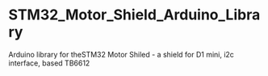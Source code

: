 # STM32_Motor_Shield_Arduino_Library
Arduino library for theSTM32 Motor Shiled - a shield for D1 mini, i2c interface, based TB6612